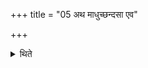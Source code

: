 +++
title = "05 अथ माधुच्छन्दसा एव"

+++

<details><summary>थिते</summary>

5. Now the Mādhucchandasa-Dhanañjayas. 
</details>
